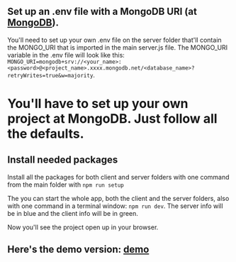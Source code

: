 ## Set up an .env file with a MongoDB URI (at [MongoDB](https://account.mongodb.com/account/login)).
You'll need to set up your own .env file on the server folder that'll contain the MONGO_URI that is imported in the main server.js file. The MONGO_URI variable in the .env file will look like this: `MONGO_URI=mongodb+srv://<your_name>:<password>@<project_name>.xxxx.mongodb.net/<database_name>?retryWrites=true&w=majority`.
# You'll have to set up your own project at MongoDB. Just follow all the defaults.


## Install needed packages
 Install all the packages for both client and server folders with one command from the main folder with `npm run setup`

The you can start the whole app, both the client and the server folders, also with one command in a terminal window: `npm run dev`. The server info will be in blue and the client info will be in green.

Now you'll see the project open up in your browser.

## Here's the demo version: [demo](https://www.raulbarriga.com/Todo-MERN-Stack-App/)
